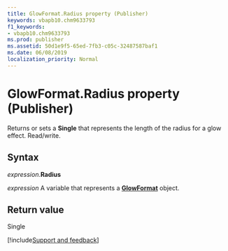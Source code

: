 ```yaml
---
title: GlowFormat.Radius property (Publisher)
keywords: vbapb10.chm9633793
f1_keywords:
- vbapb10.chm9633793
ms.prod: publisher
ms.assetid: 50d1e9f5-65ed-7fb3-c05c-32487587baf1
ms.date: 06/08/2019
localization_priority: Normal
---
```



# GlowFormat.Radius property (Publisher)

Returns or sets a **Single** that represents the length of the radius for a glow effect. Read/write.


## Syntax

_expression_.**Radius**

_expression_ A variable that represents a **[GlowFormat](Publisher.GlowFormat.md)** object.


## Return value

Single


[!include[Support and feedback](~/includes/feedback-boilerplate.md)]